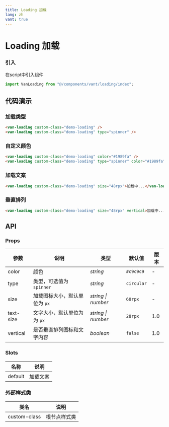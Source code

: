 ```yaml
---
title: Loading 加载
lang: zh
vant: true
---
```


# Loading 加载

### 引入

在script中引入组件

```js
import VanLoading from "@/components/vant/loading/index";
```

## 代码演示

### 加载类型

```html
<van-loading custom-class="demo-loading" />
<van-loading custom-class="demo-loading" type="spinner" />
```

### 自定义颜色

```html
<van-loading custom-class="demo-loading" color="#1989fa" />
<van-loading custom-class="demo-loading" type="spinner" color="#1989fa" />
```

### 加载文案

```html
<van-loading custom-class="demo-loading" size="48rpx">加载中...</van-loading>
```

### 垂直排列

```html
<van-loading custom-class="demo-loading" size="48rpx" vertical>加载中...</van-loading>
```

## API

### Props

| 参数 | 说明 | 类型 | 默认值 | 版本 |
|-----------|-----------|-----------|-------------|-------------|
| color | 颜色 | *string* | `#c9c9c9` | - |
| type | 类型，可选值为 `spinner` | *string* | `circular` | - |
| size | 加载图标大小，默认单位为 `px` | *string \| number* | `60rpx` | - |
| text-size | 文字大小，默认单位为为 `px` | *string \| number* | `28rpx` | 1.0 |
| vertical | 是否垂直排列图标和文字内容 | *boolean* | `false` | 1.0 |


### Slots 

| 名称 | 说明 |
| --- | --- |
| default | 加载文案 |

### 外部样式类

| 类名 | 说明 |
|-----------|-----------|
| custom-class | 根节点样式类 |
